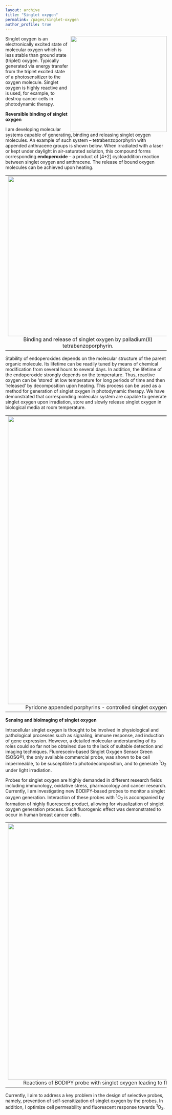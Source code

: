```yaml
---
layout: archive
title: "Singlet oxygen"
permalink: /pages/singlet-oxygen
author_profile: true
---
```

<img src="https://mihafil.github.io/academic/images/1O2.jpg" width="300" height="auto" align="right"/>
Singlet oxygen is an electronically excited state of molecular oxygen which is less stable than ground state (triplet) oxygen. 
Typically generated via energy transfer from the triplet excited state of a photosensitizer to the oxygen molecule. 
Singlet oxygen is highly reactive and is used, for example, to destroy cancer cells in photodynamic therapy. 


<strong>Reversible binding of singlet oxygen</strong>

I am developing molecular systems capable of generating, binding and releasing singlet oxygen molecules. 
An example of such system – tetrabenzoporphyrin with appended anthracene groups is shown below. 
When irradiated with a laser or kept under daylight in air-saturated solution, this compound forms corresponding <strong>endoperoxide</strong> – 
a product of [4+2] cycloaddition reaction between singlet oxygen and anthracene. 
The release of bound oxygen molecules can be achieved upon heating.

<table width="500" border="0" cellpadding="5">
<tr>
<td align="center" valign="center">
<img src="https://mihafil.github.io/academic/images/TBP-O2.jpg" style="width:500px;height:auto">
<br />
Binding and release of singlet oxygen by palladium(II) tetrabenzoporphyrin.
</td>
</tr>
</table>

Stability of endoperoxides depends on the molecular structure of the parent organic molecule. Its lifetime can be readily tuned by means of chemical modification from several hours to several days. In addition, the lifetime of the endoperoxide strongly depends on the temperature. Thus, reactive oxygen can be ‘stored’ at low temperature for long periods of time and then ‘released’ by decomposition upon heating. This process can be used as a method for generation of singlet oxygen in photodynamic therapy. We have demonstrated that corresponding molecular system are capable to generate singlet oxygen upon irradiation, store and slowly release singlet oxygen in biological media at room temperature.

<table width="900" border="0" cellpadding="5">
<tr>
<td align="center" valign="center">
<img src="https://mihafil.github.io/academic/images/pyridone-porphyrins.jpg" style="width:900px;height:auto">
<br />
Pyridone appended porphyrins - controlled singlet oxygen release sensitizers for photodynamic therapy.
</td>
</tr>
</table>

<strong>Sensing and bioimaging of singlet oxygen</strong>

Intracellular singlet oxygen is thought to be involved in physiological and pathological processes such as signaling, immune response, and induction of gene expression.  However, a detailed molecular understanding of its roles could so far not be obtained due to the lack of suitable detection and imaging techniques. Fluorescein-based Singlet Oxygen Sensor Green (SOSG®), the only available commercial probe, was shown to be cell impermeable, to be susceptible to photodecomposition, and to generate <sup>1</sup>O<sub>2</sub> under light irradiation. 

Probes for singlet oxygen are highly demanded in different research fields including immunology, oxidative stress, pharmacology and cancer research.
Currently, I am investigating new BODIPY-based probes to monitor a singlet oxygen generation. Interaction of these probes with <sup>1</sup>O<sub>2</sub> is accompanied by formation of highly fluorescent product, allowing for visualization of singlet oxygen generation process. Such fluorogenic effect was demonstrated to occur in human breast cancer cells.

<table width="800" border="0" cellpadding="5">
<tr>
<td align="center" valign="center">
<img src="https://mihafil.github.io/academic/images/bodipy-O2.jpg" style="width:800px;height:auto">
<br />
Reactions of BODIPY probe with singlet oxygen leading to fluorogenic response in living cells.
</td>
</tr>
</table>

Currently, I aim to address a key problem in the design of selective probes, namely, prevention of self-sensitization of singlet oxygen by the probes. In addition, I optimize cell permeability and fluorescent response towards <sup>1</sup>O<sub>2</sub>. 
